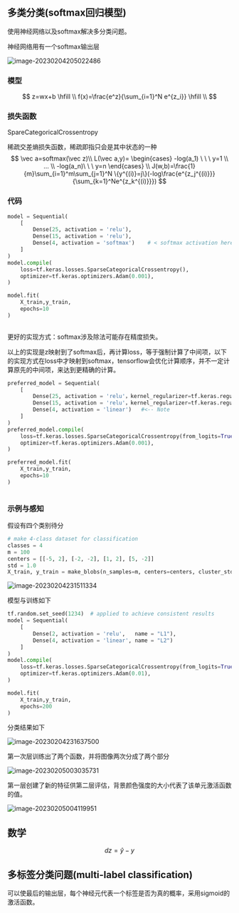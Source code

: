 ## 多类分类(softmax回归模型)

使用神经网络以及softmax解决多分类问题。

神经网络用有一个softmax输出层

![image-20230204205022486](./Multiclass.assets/image-20230204205022486.png)

### 模型

$$
z=wx+b \hfill \\
f(x)=\frac{e^z}{\sum_{i=1}^N e^{z_i}} \hfill \\
$$

### 损失函数

SpareCategoricalCrossentropy

稀疏交差熵损失函数，稀疏即指只会是其中状态的一种
$$
\vec a=softmax(\vec  z)\\
L(\vec a,y)=
\begin{cases}
-log(a_1) \ \ \  y=1 \\
... \\
-log(a_n)\ \ \  y=n
\end{cases} \\
J(w,b)=\frac{1}{m}\sum_{i=1}^m\sum_{j=1}^N \{y^{(i)}=j\}(-log\frac{e^{z_j^{(i)}}}{\sum_{k=1}^Ne^{z_k^{(i)}}})
$$

### 代码

```python
model = Sequential(
    [ 
        Dense(25, activation = 'relu'),
        Dense(15, activation = 'relu'),
        Dense(4, activation = 'softmax')    # < softmax activation here
    ]
)
model.compile(
    loss=tf.keras.losses.SparseCategoricalCrossentropy(),
    optimizer=tf.keras.optimizers.Adam(0.001),
)

model.fit(
    X_train,y_train,
    epochs=10
)
        
```

更好的实现方式：softmax涉及除法可能存在精度损失。

以上的实现是z映射到了softmax后，再计算loss，等于强制计算了中间项，以下的实现方式在loss中才映射到softmax，tensorflow会优化计算顺序，并不一定计算原先的中间项，来达到更精确的计算。

```python
preferred_model = Sequential(
    [ 
        Dense(25, activation = 'relu'，kernel_regularizer=tf.keras.regularizers.l2(0.1)),
        Dense(15, activation = 'relu'，kernel_regularizer=tf.keras.regularizers.l2(0.1)),
        Dense(4, activation = 'linear')   #<-- Note
    ]
)
preferred_model.compile(
    loss=tf.keras.losses.SparseCategoricalCrossentropy(from_logits=True),  #<-- Note
    optimizer=tf.keras.optimizers.Adam(0.001),
)

preferred_model.fit(
    X_train,y_train,
    epochs=10
)
        
```

### 示例与感知

假设有四个类别待分

```python
# make 4-class dataset for classification
classes = 4
m = 100
centers = [[-5, 2], [-2, -2], [1, 2], [5, -2]]
std = 1.0
X_train, y_train = make_blobs(n_samples=m, centers=centers, cluster_std=std,random_state=30)
```

![image-20230204231511334](./Multiclass.assets/image-20230204231511334.png)

模型与训练如下

```python
tf.random.set_seed(1234)  # applied to achieve consistent results
model = Sequential(
    [
        Dense(2, activation = 'relu',   name = "L1"),
        Dense(4, activation = 'linear', name = "L2")
    ]
)
model.compile(
    loss=tf.keras.losses.SparseCategoricalCrossentropy(from_logits=True),
    optimizer=tf.keras.optimizers.Adam(0.01),
)

model.fit(
    X_train,y_train,
    epochs=200
)
```

分类结果如下

![image-20230204231637500](./Multiclass.assets/image-20230204231637500.png)

第一次层训练出了两个函数，并将图像两次分成了两个部分

![image-20230205003035731](./Multiclass.assets/image-20230205003035731.png)

第一层创建了新的特征供第二层评估，背景颜色强度的大小代表了该单元激活函数的值。

![image-20230205004119951](./Multiclass.assets/image-20230205004119951.png)

## 数学

$$
dz=\hat y-y
$$





## 多标签分类问题(multi-label classification)

可以使最后的输出层，每个神经元代表一个标签是否为真的概率，采用sigmoid的激活函数。